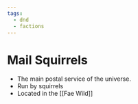 ```yaml
---
tags:
  - dnd
  - factions
---
```

# Mail Squirrels
- The main postal service of the universe.
- Run by squirrels
- Located in the [[Fae Wild]]
